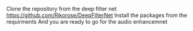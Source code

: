 Clone the repository from the deep filter net
https://github.com/Rikorose/DeepFilterNet
Install the packages from the requirments 
And you are ready to go for the audio enhancemnet 
